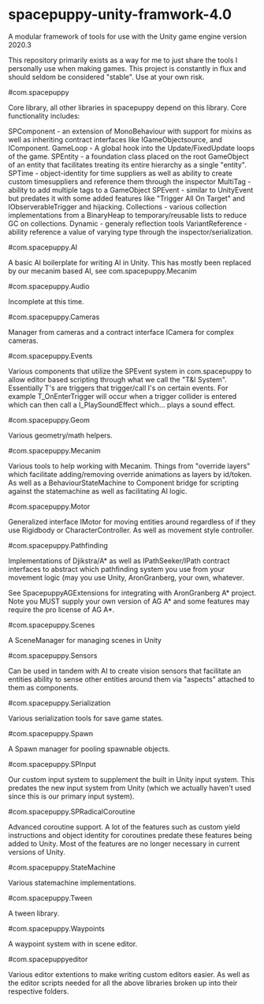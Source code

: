 # spacepuppy-unity-framwork-4.0

A modular framework of tools for use with the Unity game engine version 2020.3

This repository primarily exists as a way for me to just share the tools I personally use when making games. This project is constantly in flux and should seldom be considered "stable". Use at your own risk.

#com.spacepuppy

Core library, all other libraries in spacepuppy depend on this library. Core functionality includes:

SPComponent - an extension of MonoBehaviour with support for mixins as well as inheriting contract interfaces like IGameObjectsource, and IComponent.
GameLoop - A global hook into the Update/FixedUpdate loops of the game.
SPEntity - a foundation class placed on the root GameObject of an entity that facilitates treating its entire hierarchy as a single "entity".
SPTime - object-identity for time suppliers as well as ability to create custom timesuppliers and reference them through the inspector
MultiTag - ability to add multiple tags to a GameObject
SPEvent - similar to UnityEvent but predates it with some added features like "Trigger All On Target" and IObserverableTrigger and hijacking.
Collections - various collection implementations from a BinaryHeap to temporary/reusable lists to reduce GC on collections.
Dynamic - generaly reflection tools
VariantReference - ability reference a value of varying type through the inspector/serialization.

#com.spacepuppy.AI

A basic AI boilerplate for writing AI in Unity. This has mostly been replaced by our mecanim based AI, see com.spacepuppy.Mecanim

#com.spacepuppy.Audio

Incomplete at this time.

#com.spacepuppy.Cameras

Manager from cameras and a contract interface ICamera for complex cameras.

#com.spacepuppy.Events

Various components that utilize the SPEvent system in com.spacepuppy to allow editor based scripting through what we call the "T&I System". Essentially T's are triggers that trigger/call I's on certain events. For example T_OnEnterTrigger will occur when a trigger collider is entered which can then call a I_PlaySoundEffect which... plays a sound effect.

#com.spacepuppy.Geom

Various geometry/math helpers.

#com.spacepuppy.Mecanim

Various tools to help working with Mecanim. Things from "override layers" which facilitate adding/removing override animations as layers by id/token. As well as a BehaviourStateMachine to Component bridge for scripting against the statemachine as well as facilitating AI logic.

#com.spacepuppy.Motor

Generalized interface IMotor for moving entities around regardless of if they use Rigidbody or CharacterController. As well as movement style controller.

#com.spacepuppy.Pathfinding

Implementations of Djikstra/A* as well as IPathSeeker/IPath contract interfaces to abstract which pathfinding system you use from your movement logic (may you use Unity, AronGranberg, your own, whatever.

See SpacepuppyAGExtensions for integrating with AronGranberg A* project. Note you MUST supply your own version of AG A* and some features may require the pro license of AG A*.

#com.spacepuppy.Scenes

A SceneManager for managing scenes in Unity

#com.spacepuppy.Sensors

Can be used in tandem with AI to create vision sensors that facilitate an entities ability to sense other entities around them via "aspects" attached to them as components.

#com.spacepuppy.Serialization

Various serialization tools for save game states.

#com.spacepuppy.Spawn

A Spawn manager for pooling spawnable objects.

#com.spacepuppy.SPInput

Our custom input system to supplement the built in Unity input system. This predates the new input system from Unity (which we actually haven't used since this is our primary input system).

#com.spacepuppy.SPRadicalCoroutine

Advanced coroutine support. A lot of the features such as custom yield instructions and object identity for coroutines predate these features being added to Unity. Most of the features are no longer necessary in current versions of Unity.

#com.spacepuppy.StateMachine

Various statemachine implementations.

#com.spacepuppy.Tween

A tween library.

#com.spacepuppy.Waypoints

A waypoint system with in scene editor.

#com.spacepuppyeditor

Various editor extentions to make writing custom editors easier. As well as the editor scripts needed for all the above libraries broken up into their respective folders.